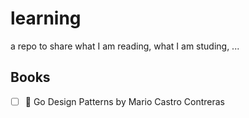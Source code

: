 # learning

a repo to share what I am reading, what I am studing, ...

## Books

- [ ] :notebook: Go Design Patterns by Mario Castro Contreras
